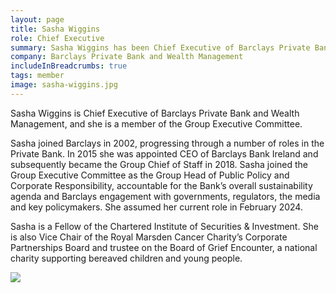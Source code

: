 ```yaml
---
layout: page
title: Sasha Wiggins
role: Chief Executive
summary: Sasha Wiggins has been Chief Executive of Barclays Private Bank and Wealth Management since February 2024.
company: Barclays Private Bank and Wealth Management
includeInBreadcrumbs: true
tags: member
image: sasha-wiggins.jpg
---
```


<div class="govuk-grid-row">
  <div class="govuk-grid-column-two-thirds">
  
Sasha Wiggins is Chief Executive of Barclays Private Bank and Wealth Management, and she is a member of the Group Executive Committee.

Sasha joined Barclays in 2002, progressing through a number of roles in the Private Bank. In 2015 she was appointed CEO of Barclays Bank Ireland and subsequently became the Group Chief of Staff in 2018. Sasha joined the Group Executive Committee as the Group Head of Public Policy and Corporate Responsibility, accountable for the Bank’s overall sustainability agenda and Barclays engagement with governments, regulators, the media and key policymakers. She assumed her current role in February 2024.

Sasha is a Fellow of the Chartered Institute of Securities & Investment. She is also Vice Chair of the Royal Marsden Cancer Charity’s Corporate Partnerships Board and trustee on the Board of Grief Encounter, a national charity supporting bereaved children and young people.

  </div>
  <div class="govuk-grid-column-one-third member-page-image"><img src="/images/{{image}}"/></div>
</div>
